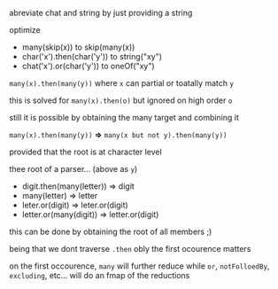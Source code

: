 abreviate chat and string by just providing a string

optimize
- many(skip(x)) to skip(many(x))
- char('x').then(char('y')) to string("xy")
- chat('x').or(char('y')) to oneOf("xy")

`many(x).then(many(y))` where `x` can partial or toatally match `y`

this is solved for `many(x).then(o)` but ignored on high order `o`

still it is possible by obtaining the many target and combining it

`many(x).then(many(y))` **=>** `many(x but not y).then(many(y))`

provided that the root is at character level

thee root of a parser... (above as `y`)

- digit.then(many(letter)) => digit
- many(letter) => letter
- leter.or(digit) => leter.or(digit)
- letter.or(many(digit)) => letter.or(digit)

this can be done by obtaining the root of all members ;)

being that we dont traverse `.then` obly the first ocourence matters

on the first occourence, `many` will further reduce while `or`, `notFolloedBy`, `excluding`, etc... will do an fmap of the reductions
